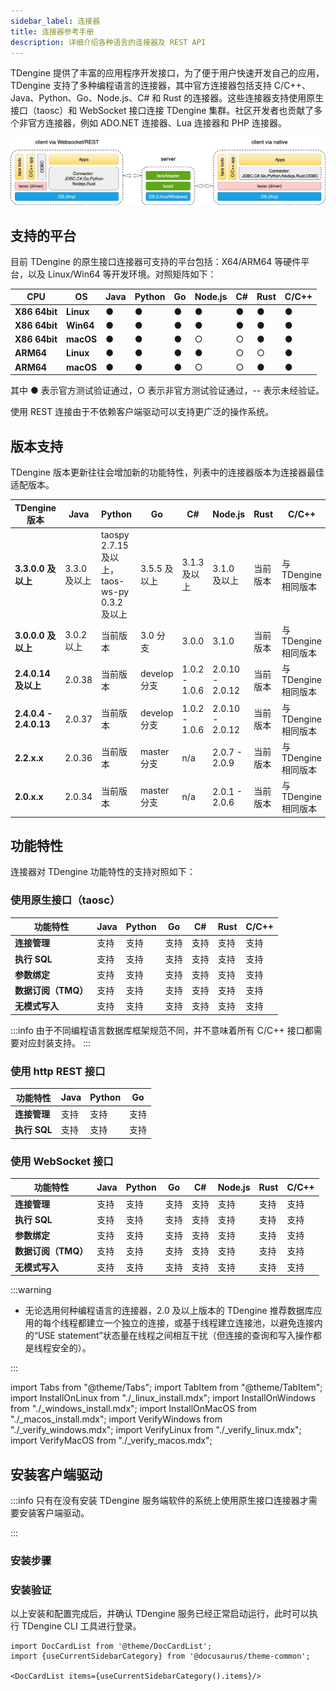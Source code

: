 ```yaml
---
sidebar_label: 连接器
title: 连接器参考手册
description: 详细介绍各种语言的连接器及 REST API
---
```


TDengine 提供了丰富的应用程序开发接口，为了便于用户快速开发自己的应用，TDengine 支持了多种编程语言的连接器，其中官方连接器包括支持 C/C++、Java、Python、Go、Node.js、C# 和 Rust 的连接器。这些连接器支持使用原生接口（taosc）和 WebSocket 接口连接 TDengine 集群。社区开发者也贡献了多个非官方连接器，例如 ADO.NET 连接器、Lua 连接器和 PHP 连接器。

![TDengine Database connector architecture](./connector.webp)

## 支持的平台

目前 TDengine 的原生接口连接器可支持的平台包括：X64/ARM64 等硬件平台，以及 Linux/Win64 等开发环境。对照矩阵如下：

| **CPU**       | **OS**    | **Java** | **Python** | **Go** | **Node.js** | **C#** | **Rust** | C/C++ |
| ------------- | --------- | -------- | ---------- | ------ | ----------- | ------ | -------- | ----- |
| **X86 64bit** | **Linux** | ●        | ●          | ●      | ●           | ●      | ●        | ●     |
| **X86 64bit** | **Win64** | ●        | ●          | ●      | ●           | ●      | ●        | ●     |
| **X86 64bit** | **macOS** | ●        | ●          | ●      | ○           | ○      | ●        | ●     |
| **ARM64**     | **Linux** | ●        | ●          | ●      | ●           | ○      | ○        | ●     |
| **ARM64**     | **macOS** | ●        | ●          | ●      | ○           | ○      | ●        | ●     |

其中 ● 表示官方测试验证通过，○ 表示非官方测试验证通过，-- 表示未经验证。

使用 REST 连接由于不依赖客户端驱动可以支持更广泛的操作系统。

## 版本支持

TDengine 版本更新往往会增加新的功能特性，列表中的连接器版本为连接器最佳适配版本。

| **TDengine 版本**      | **Java**    | **Python**                                  | **Go**       | **C#**        | **Node.js**     | **Rust** | **C/C++**            |
| ---------------------- | ----------- | ------------------------------------------- | ------------ | ------------- | --------------- | -------- | -------------------- |
| **3.3.0.0 及以上**     | 3.3.0 及以上 | taospy 2.7.15 及以上，taos-ws-py 0.3.2 及以上 | 3.5.5 及以上  | 3.1.3 及以上   | 3.1.0 及以上     | 当前版本 | 与 TDengine 相同版本 |
| **3.0.0.0 及以上**     | 3.0.2 以上   | 当前版本                                    | 3.0 分支     | 3.0.0         | 3.1.0           | 当前版本 | 与 TDengine 相同版本 |
| **2.4.0.14 及以上**    | 2.0.38      | 当前版本                                    | develop 分支 | 1.0.2 - 1.0.6 | 2.0.10 - 2.0.12 | 当前版本 | 与 TDengine 相同版本 |
| **2.4.0.4 - 2.4.0.13** | 2.0.37      | 当前版本                                    | develop 分支 | 1.0.2 - 1.0.6 | 2.0.10 - 2.0.12 | 当前版本 | 与 TDengine 相同版本 |
| **2.2.x.x**           | 2.0.36      | 当前版本                                    | master 分支  | n/a           | 2.0.7 - 2.0.9   | 当前版本 | 与 TDengine 相同版本 |
| **2.0.x.x**           | 2.0.34      | 当前版本                                    | master 分支  | n/a           | 2.0.1 - 2.0.6   | 当前版本 | 与 TDengine 相同版本 |

## 功能特性

连接器对 TDengine 功能特性的支持对照如下：

### 使用原生接口（taosc）

| **功能特性**        | **Java** | **Python** | **Go** | **C#** | **Rust** | **C/C++** |
| ------------------- | -------- | ---------- | ------ | ------ | -------- | --------- |
| **连接管理**        | 支持     | 支持       | 支持   | 支持   | 支持     | 支持      |
| **执行 SQL**        | 支持     | 支持       | 支持   | 支持   | 支持     | 支持      |
| **参数绑定**        | 支持     | 支持       | 支持   | 支持   | 支持     | 支持      |
| **数据订阅（TMQ）** | 支持     | 支持       | 支持   | 支持   | 支持     | 支持      |
| **无模式写入**      | 支持     | 支持       | 支持   | 支持   | 支持     | 支持      |

:::info
由于不同编程语言数据库框架规范不同，并不意味着所有 C/C++ 接口都需要对应封装支持。
:::

### 使用 http REST 接口

| **功能特性** | **Java** | **Python** | **Go** |
| ------------ | -------- | ---------- | ------ |
| **连接管理** | 支持     | 支持       | 支持   |
| **执行 SQL** | 支持     | 支持       | 支持   |

### 使用 WebSocket 接口

| **功能特性**        | **Java** | **Python** | **Go** | **C#** | **Node.js** | **Rust** | **C/C++** |
| ------------------- | -------- | ---------- | ------ | ------ | ----------- | -------- | --------- |
| **连接管理**        | 支持     | 支持       | 支持   | 支持   | 支持        | 支持     | 支持      |
| **执行 SQL**        | 支持     | 支持       | 支持   | 支持   | 支持        | 支持     | 支持      |
| **参数绑定**        | 支持     | 支持       | 支持   | 支持   | 支持        | 支持     | 支持      |
| **数据订阅（TMQ）** | 支持     | 支持       | 支持   | 支持   | 支持        | 支持     | 支持      |
| **无模式写入**      | 支持     | 支持       | 支持   | 支持   | 支持        | 支持     | 支持      |

:::warning
- 无论选用何种编程语言的连接器，2.0 及以上版本的 TDengine 推荐数据库应用的每个线程都建立一个独立的连接，或基于线程建立连接池，以避免连接内的“USE statement”状态量在线程之间相互干扰（但连接的查询和写入操作都是线程安全的）。

:::

import Tabs from "@theme/Tabs";
import TabItem from "@theme/TabItem";
import InstallOnLinux from "./_linux_install.mdx";
import InstallOnWindows from "./_windows_install.mdx";
import InstallOnMacOS from "./_macos_install.mdx";
import VerifyWindows from "./_verify_windows.mdx";
import VerifyLinux from "./_verify_linux.mdx";
import VerifyMacOS from "./_verify_macos.mdx";

## 安装客户端驱动

:::info
只有在没有安装 TDengine 服务端软件的系统上使用原生接口连接器才需要安装客户端驱动。

:::

### 安装步骤

<Tabs defaultValue="linux" groupId="os">
  <TabItem value="linux" label="Linux">
    <InstallOnLinux />
  </TabItem>
  <TabItem value="windows" label="Windows">
    <InstallOnWindows />
  </TabItem>
  <TabItem value="macos" label="MacOS">
    <InstallOnMacOS />
  </TabItem>
</Tabs>

### 安装验证

以上安装和配置完成后，并确认 TDengine 服务已经正常启动运行，此时可以执行 TDengine CLI 工具进行登录。

<Tabs defaultValue="linux" groupId="os">
  <TabItem value="linux" label="Linux">
    <VerifyLinux />
  </TabItem>
  <TabItem value="windows" label="Windows">
    <VerifyWindows />
  </TabItem>
  <TabItem value="macos" label="MacOS">
    <VerifyMacOS />
  </TabItem>
</Tabs>

```mdx-code-block
import DocCardList from '@theme/DocCardList';
import {useCurrentSidebarCategory} from '@docusaurus/theme-common';

<DocCardList items={useCurrentSidebarCategory().items}/>
```
